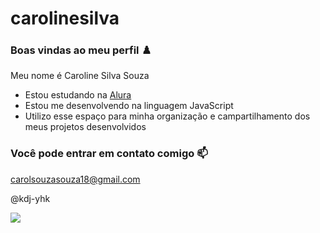 # carolinesilva

### Boas vindas ao meu perfil ♟️

Meu nome é Caroline Silva Souza

- Estou estudando na [Alura](https://www.alura.com.br)
- Estou me desenvolvendo na linguagem JavaScript
- Utilizo esse espaço para minha organização e campartilhamento dos meus projetos desenvolvidos
  
### Você pode entrar em contato comigo 📫

carolsouzasouza18@gmail.com

@kdj-yhk

![](https://media1.tenor.com/m/zZOt7alSzAMAAAAd/gojo-gojo-satoru.gif)




